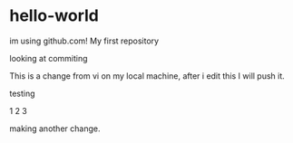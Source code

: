 hello-world
===========
im using github.com!
My first repository

  looking at commiting

This is a change from vi on my local machine, after i edit this I will push it.

testing 


1
2
3

making another change.	
